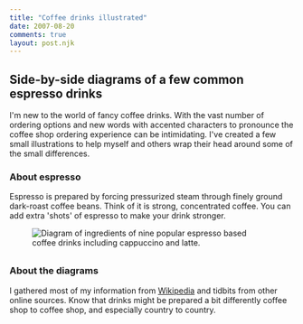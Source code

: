 ```yaml
---
title: "Coffee drinks illustrated"
date: 2007-08-20
comments: true
layout: post.njk
---
```

## Side-by-side diagrams of a few common espresso drinks ##

I'm new to the world of fancy coffee drinks. With the vast number of ordering options and new words with accented characters to pronounce the coffee shop ordering experience can be intimidating. I've created a few small illustrations to help myself and others wrap their head around some of the small differences.

### About espresso ###
Espresso is prepared by forcing pressurized steam through finely ground dark-roast coffee beans. Think of it is strong, concentrated coffee. You can add extra 'shots' of espresso to make your drink stronger.

<figure class="figure--coffee-drinks">
  <img src="/media/posts/coffee-drinks-illustrated/coffee drinks.png" alt="Diagram of ingredients of nine popular espresso based coffee drinks including cappuccino and latte." />
</figure>

### About the diagrams ###
I gathered most of my information from [Wikipedia](http://www.wikipedia.org) and tidbits from other online sources. Know that drinks might be prepared a bit differently coffee shop to coffee shop, and especially country to country.


<style>
.figure--coffee-drinks {
  display: table;
  max-width: 640px;
  margin-bottom: 16px;
}

.figure--coffee-drinks img{
  max-width: 100%;
  margin-bottom: 8px;
}

</style>
